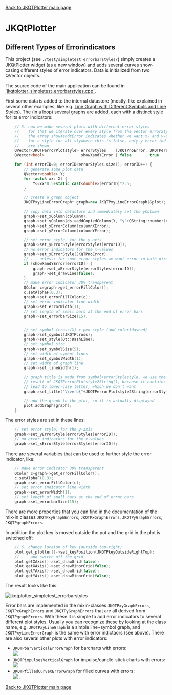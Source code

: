 [Back to JKQTPlotter main page](https://github.com/jkriege2/JKQtPlotter/)

# JKQtPlotter

## Different Types of Errorindicators
This project (see `./test/simpletest_errorbarstyles/`) simply creates a JKQtPlotter widget (as a new window) and adds several curves show-casing different styles of error indicators. Data is initialized from two QVector<double> objects.

The source code of the main application can be found in  [`jkqtplotter_simpletest_errorbarstyles.cpp´](https://github.com/jkriege2/JKQtPlotter/blob/master/test/simpletest_errorbarstyles/jkqtplotter_simpletest_errorbarstyles.cpp). 

First some data is added to the internal datastore (mostly, like explained in several other examples, like e.g. [Line Graph with Different Symbols and Line Styles](https://github.com/jkriege2/JKQtPlotter/tree/master/test/simpletest_symbols_and_styles)). The (in a loop) several graphs are added, each with a distinct style for its error indicators:

```c++
    // 3. now we make several plots with different error styles
    //    for that we iterate over every style from the vector errorStyles
    //    the array showXandYError indicates whether we want x- and y-error
    //    for a style for all stywhere this is false, only y-error-indicators
    //    are shown
	QVector<JKQTPerrorPlotstyle> errorStyles    {JKQTPnoError, JKQTPerrorBars, JKQTPerrorSimpleBars, JKQTPerrorLines, JKQTPerrorPolygons, JKQTPerrorBoxes, JKQTPerrorEllipses, JKQTPerrorBarsPolygons, JKQTPerrorBarsLines, JKQTPerrorSimpleBarsLines, JKQTPerrorSimpleBarsPolygons };
    QVector<bool>                showXandYError { false      , true          , true                , false          , false             , true           , true              , false                 , false              , false                    , false                        };

    for (int errorID=0; errorID<errorStyles.size(); errorID++) {
        // generate some plot data
        QVector<double> Y;
        for (auto& xx: X) {
            Y<<xx*0.5+static_cast<double>(errorID)*2.5;
        }

		// create a graph object
        JKQTPxyLineErrorGraph* graph=new JKQTPxyLineErrorGraph(&plot);

        // copy data into datastore and immediately set the yColumn
        graph->set_xColumn(columnX);
        graph->set_yColumn(ds->addCopiedColumn(Y, "y"+QString::number(errorID)));
        graph->set_xErrorColumn(columnXError);
        graph->set_yErrorColumn(columnYError);

        // set error style, for the y-axis
        graph->set_yErrorStyle(errorStyles[errorID]);
        // no error indicators for the x-values
        graph->set_xErrorStyle(JKQTPnoError);
        // ... unless: for some error styles we want error in both directions
        if (showXandYError[errorID]) {
            graph->set_xErrorStyle(errorStyles[errorID]);
            graph->set_drawLine(false);
        }
        // make error indicator 30% transparent
        QColor c=graph->get_errorFillColor();
        c.setAlphaF(0.3);
        graph->set_errorFillColor(c);
        // set error indicator line width
        graph->set_errorWidth(1);
        // set length of small bars at the end of error bars
        graph->set_errorbarSize(15);


        // set symbol (cross/X) + pen style (and color)dashed)
        graph->set_symbol(JKQTPcross);
        graph->set_style(Qt::DashLine);
        // set symbol size
        graph->set_symbolSize(5);
        // set width of symbol lines
        graph->set_symbolWidth(1);
        // set width of graph line
        graph->set_lineWidth(1);

        // graph title is made from symbol+errorStylestyle, we use the LaTeX instruction \verb around the
        // result of JKQTPerrorPlotstyle2String(), because it contains underscores that would otherwise
        // lead to lower-case letter, which we don't want
        graph->set_title("\\verb{"+JKQTPerrorPlotstyle2String(errorStyles[errorID])+"}");

        // add the graph to the plot, so it is actually displayed
        plot.addGraph(graph);
    }
```

The error styles are set in these lines:
```c++
	// set error style, for the y-axis
	graph->set_yErrorStyle(errorStyles[errorID]);
	// no error indicators for the x-values
	graph->set_xErrorStyle(errorStyles[errorID]);
```

There are several variables that can be used to further style the error indicator, like:
```c++
	// make error indicator 30% transparent
	QColor c=graph->get_errorFillColor();
	c.setAlphaF(0.3);
	graph->set_errorFillColor(c);
	// set error indicator line width
	graph->set_errorWidth(1);
	// set length of small bars at the end of error bars
	graph->set_errorbarSize(15);
```

There are more properties that you can find in the documentation of the mix-in classes `JKQTPxyGraphErrors`, `JKQTPxGraphErrors`, `JKQTPyGraphErrors`, `JKQTPgraphErrors`.

In addition the plot key is moved outside the pot and the grid in the plot is switched off:
```c++
    // 6. change locaion of key (outside top-right)
    plot.get_plotter()->set_keyPosition(JKQTPkeyOutsideRightTop);
    // ... and switch off the grid
    plot.getXAxis()->set_drawGrid(false);
    plot.getXAxis()->set_drawMinorGrid(false);
    plot.getYAxis()->set_drawGrid(false);
    plot.getYAxis()->set_drawMinorGrid(false);
```

The result looks like this:

![jkqtplotter_simpletest_errorbarstyles](https://raw.githubusercontent.com/jkriege2/JKQtPlotter/master/screenshots/jkqtplotter_simpletest_errorbarstyles.png)

Error bars are implemented in the mixin-classes `JKQTPxyGraphErrors`, `JKQTPxGraphErrors` and `JKQTPyGraphErrors` that are all derived from `JKQTPgraphErrors`. With these it is simple to add error indicators to several different plot styles. Usually you can recognize these by looking at the class name, e.g. `JKQTPxyLineGraph` is a simple line+symbol graph, and `JKQTPxyLineErrorGraph` is the same with error indictaors (see above). There are also several other plots with error indicators:
  - `JKQTPbarVerticalErrorGraph` for barcharts with errors:<br>![](https://raw.githubusercontent.com/jkriege2/JKQtPlotter/master/screenshots/jkqtplotter_simpletest_errorbarstyles_barcharts.png)
  - `JKQTPimpulsesVerticalGraph` for impulse/candle-stick charts with errors:<br>![](https://raw.githubusercontent.com/jkriege2/JKQtPlotter/master/screenshots/jkqtplotter_simpletest_errorbarstyles_impulses.png)
  - `JKQTPfilledCurveXErrorGraph` for filled curves with errors:<br>![](https://raw.githubusercontent.com/jkriege2/JKQtPlotter/master/screenshots/jkqtplotter_simpletest_errorbarstyles_filledcurves.png)
.


[Back to JKQTPlotter main page](https://github.com/jkriege2/JKQtPlotter/)